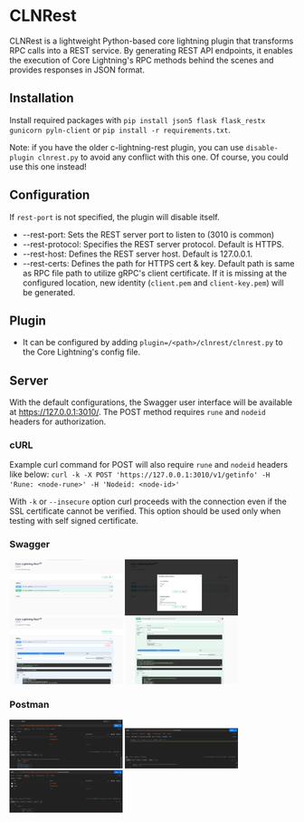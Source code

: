 # CLNRest

CLNRest is a lightweight Python-based core lightning plugin that transforms RPC calls into a REST service. By generating REST API endpoints, it enables the execution of Core Lightning's RPC methods behind the scenes and provides responses in JSON format.

## Installation

Install required packages with `pip install json5 flask flask_restx gunicorn pyln-client` or `pip install -r requirements.txt`.

Note: if you have the older c-lightning-rest plugin, you can use `disable-plugin clnrest.py` to avoid any conflict with this one.  Of course, you could use this one instead!

## Configuration

If `rest-port` is not specified, the plugin will disable itself.

- --rest-port: Sets the REST server port to listen to (3010 is common)
- --rest-protocol: Specifies the REST server protocol. Default is HTTPS.
- --rest-host: Defines the REST server host. Default is 127.0.0.1.
- --rest-certs: Defines the path for HTTPS cert & key. Default path is same as RPC file path to utilize gRPC's client certificate. If it is missing at the configured location, new identity (`client.pem` and `client-key.pem`) will be generated.

## Plugin

- It can be configured by adding `plugin=/<path>/clnrest/clnrest.py` to the Core Lightning's config file.

## Server

With the default configurations, the Swagger user interface will be available at https://127.0.0.1:3010/. The POST method requires `rune` and `nodeid` headers for authorization.

### cURL
Example curl command for POST will also require `rune` and `nodeid` headers like below:
    `curl -k -X POST 'https://127.0.0.1:3010/v1/getinfo' -H 'Rune: <node-rune>' -H 'Nodeid: <node-id>'`

With `-k` or `--insecure` option curl proceeds with the connection even if the SSL certificate cannot be verified.
This option should be used only when testing with self signed certificate.

### Swagger
<p float="left">
    <img src="./.github/screenshots/Swagger.png" width="200" alt="Swagger Dashboard" />
    <img src="./.github/screenshots/Swagger-auth.png" width="200" alt="Swagger Authorize" />
    <img src="./.github/screenshots/Swagger-list-methods.png" width="200" alt="Swagger GET List Methods" />
    <img src="./.github/screenshots/Swagger-rpc-method.png" width="200" alt="Swagger POST RPC Method" />
</p>

### Postman
<p float="left">
    <img src="./.github/screenshots/Postman.png" width="200" alt="Postman Headers">
    <img src="./.github/screenshots/Postman-with-body.png" width="200" alt="Postman with JSON body">
    <img src="./.github/screenshots/Postman-bkpr-plugin.png" width="200" alt="Postman bkpr plugin RPC">
</p>
